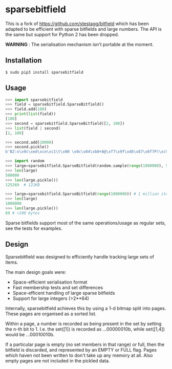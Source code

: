 sparsebitfield
==============

This is a fork of https://github.com/stestagg/bitfield which has been
adapted to be efficient with sparse bitfields and large numbers. The
API is the same but support for Python 2 has been dropped.

__WARNING__ : The serialisation mechanism isn't portable at the moment.

Installation
------------

```
$ sudo pip3 install sparsebitfield
```

Usage
-----

```python
>>> import sparsebitfield
>>> field = sparsebitfield.SparseBitfield()
>>> field.add(100)
>>> print(list(field))
[100]
>>> second = sparsebitfield.SparseBitfield([2, 100])
>>> list(field | second)
[2, 100]

>>> second.add(10000)
>>> second.pickle()
b'BZ:x\x9c\xed\xce\xc1\t\x00 \x0c\x04\xb0+8@\xf7\x9f\xd6\x87\x0f7P(\xc9\x04I\x8eZ\xb9:\x00\x93\xd4\xef\x00\x00\x00\x00\x00\x00\x00<\xb3\x01\xda\x86\x00\x17'

>>> import random
>>> large=sparsebitfield.SparseBitfield(random.sample(range(1000000), 500000)) # 500,000 items, randomly distributed
>>> len(large)
500000
>>> len(large.pickle())
125269  # 122KB

>>> large=sparsebitfield.SparseBitfield(range(1000000)) # 1 million items, all sequential
>>> len(large)
1000000
>>> len(large.pickle())
69 # <100 bytes
```

Sparse bitfields support most of the same operations/usage as regular sets,
see the tests for examples.

Design
------

Sparsebitfield was designed to efficiently handle tracking large sets of items.

The main design goals were:
 * Space-efficient serialisation format
 * Fast membership tests and set differences
 * Space-efficent handling of large sparse bitfields
 * Support for large integers (>2**64)

Internally, sparsebitfield achieves this by using a 1-d bitmap split into
pages.  These pages are organised as a sorted list.

Within a page, a number is recorded as being present in the set by setting
the n-th bit to 1.  I.e.  the set([1]) is recorded as ...00000010b, while
set([1,4]) would be ...00010010b.

If a particular page is empty (no set members in that range) or full, then
the bitfield is discarded, and represented by an EMPTY or FULL flag.  Pages
which haven not been written to don't take up any memory at all. Also empty
pages are not included in the pickled data.
